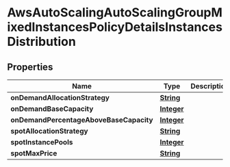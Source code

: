 

# AwsAutoScalingAutoScalingGroupMixedInstancesPolicyDetailsInstancesDistribution


## Properties

| Name | Type | Description | Notes |
|------------ | ------------- | ------------- | -------------|
|**onDemandAllocationStrategy** | [**String**](String.md) |  |  [optional] |
|**onDemandBaseCapacity** | [**Integer**](Integer.md) |  |  [optional] |
|**onDemandPercentageAboveBaseCapacity** | [**Integer**](Integer.md) |  |  [optional] |
|**spotAllocationStrategy** | [**String**](String.md) |  |  [optional] |
|**spotInstancePools** | [**Integer**](Integer.md) |  |  [optional] |
|**spotMaxPrice** | [**String**](String.md) |  |  [optional] |



